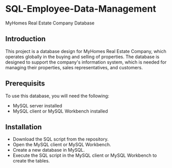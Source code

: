 # SQL-Employee-Data-Management
MyHomes Real Estate Company Database

Introduction
-------
This project is a database design for MyHomes Real Estate Company, which operates globally in the buying and selling of properties. The database is designed to support the company's information system, which is needed for managing their properties, sales representatives, and customers.

Prerequisits
-------------
To use this database, you will need the following:

* MySQL server installed
* MySQL client or MySQL Workbench installed

Installation
-------
* Download the SQL script from the repository.
* Open the MySQL client or MySQL Workbench.
* Create a new database in MySQL.
* Execute the SQL script in the MySQL client or MySQL Workbench to create the tables.
